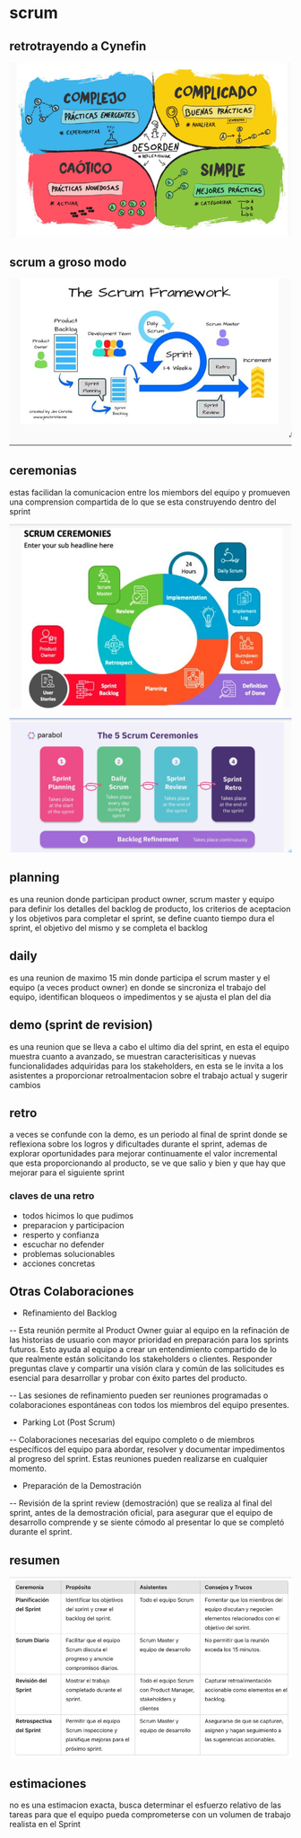 # scrum

## retrotrayendo a Cynefin

![alt text](image-3.png)

## scrum a groso modo

![alt text](image-4.png)

## ceremonias

estas facilidan la comunicacion entre los miembors del equipo y promueven una comprension compartida de lo que se esta construyendo dentro del sprint

![alt text](image-5.png)

![alt text](image-6.png)


## planning

es una reunion donde participan product owner, scrum master y equipo para definir los detalles del backlog de producto, los criterios de aceptacion y los objetivos para completar el sprint, se define cuanto tiempo dura el sprint, el objetivo del mismo y se completa el backlog

## daily

es una reunion de maximo 15 min donde participa el scrum master y el equipo (a veces product owner) en donde se sincroniza el trabajo del equipo, identifican bloqueos o impedimentos y se ajusta el plan del dia

## demo (sprint de revision)

es una reunion que se lleva a cabo el ultimo dia del sprint, en esta el equipo muestra cuanto a avanzado, se muestran caracterisiticas y nuevas funcionalidades adquiridas para los stakeholders, en esta se le invita a los asistentes a proporcionar retroalmentacion sobre el trabajo actual y sugerir cambios

## retro

a veces se confunde con la demo, es un periodo al final de sprint donde se reflexiona sobre los logros y dificultades durante el sprint, ademas de explorar oportunidades para mejorar continuamente el valor incremental que esta proporcionando al producto, se ve que salio y bien y que hay que mejorar para el siguiente sprint

### claves de una retro

- todos hicimos lo que pudimos
- preparacion y participacion
- resperto y confianza
- escuchar no defender
- problemas solucionables
- acciones concretas

## Otras Colaboraciones

- Refinamiento del Backlog

-- Esta reunión permite al Product Owner guiar al equipo en la refinación de las historias de usuario con mayor prioridad en preparación para los sprints futuros. Esto ayuda al equipo a crear un entendimiento compartido de lo que realmente están solicitando los stakeholders o clientes. Responder preguntas clave y compartir una visión clara y común de las solicitudes es esencial para desarrollar y probar con éxito partes del producto.

-- Las sesiones de refinamiento pueden ser reuniones programadas o colaboraciones espontáneas con todos los miembros del equipo presentes.

- Parking Lot (Post Scrum)

-- Colaboraciones necesarias del equipo completo o de miembros específicos del equipo para abordar, resolver y documentar impedimentos al progreso del sprint. Estas reuniones pueden realizarse en cualquier momento.

- Preparación de la Demostración

-- Revisión de la sprint review (demostración) que se realiza al final del sprint, antes de la demostración oficial, para asegurar que el equipo de desarrollo comprende y se siente cómodo al presentar lo que se completó durante el sprint.

## resumen

![alt text](image-7.png)

## estimaciones

no es una estimacion exacta, busca determinar el esfuerzo relativo de las tareas para que el equipo pueda comprometerse con un volumen de trabajo realista en el Sprint

